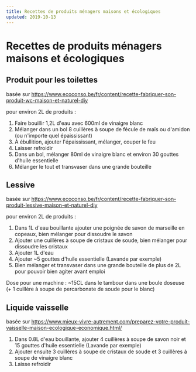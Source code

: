 ```yaml
---
title: Recettes de produits ménagers maisons et écologiques
updated: 2019-10-13
---
```


# Recettes de produits ménagers maisons et écologiques

## Produit pour les toilettes

basée sur https://www.ecoconso.be/fr/content/recette-fabriquer-son-produit-wc-maison-et-naturel-diy

pour environ 2L de produits :

1. Faire bouillir 1,2L d'eau avec 600ml de vinaigre blanc
1. Mélanger dans un bol 8 cuillères à soupe de fécule de maïs ou d'amidon (ou
   n'importe quel épaississant)
1. À ébullition, ajouter l'épaississant, mélanger, couper le feu
1. Laisser refroidir
1. Dans un bol, mélanger 80ml de vinaigre blanc et environ 30 gouttes d'huile
   essentielle
1. Mélanger le tout et transvaser dans une grande bouteille

## Lessive

basée sur https://www.ecoconso.be/fr/content/recette-fabriquer-son-produit-lessive-maison-et-naturel-diy

pour environ 2L de produits :

1. Dans 1L d'eau bouillante ajouter une poignée de savon de marseille en
   copeaux, bien mélanger pour dissoudre le savon
1. Ajouter une cuillères à soupe de cristaux de soude, bien mélanger pour
   dissoudre les cristaux
1. Ajouter 1L d'eau
1. Ajouter ~5 gouttes d'huile essentielle (Lavande par exemple)
1. Bien mélanger et transvaser dans une grande bouteille de plus de 2L pour
   pouvoir bien agiter avant emploi

Dose pour une machine : ~15CL dans le tambour dans une boule doseuse (+ 1
cuillère à soupe de percarbonate de soude pour le blanc)

## Liquide vaisselle

basée sur https://www.mieux-vivre-autrement.com/preparez-votre-produit-vaisselle-maison-ecologique-economique.html/

1. Dans 0.8L d'eau bouillante, ajouter 4 cuillères à soupe de savon noir et 15
   gouttes d'huile essentielle (Lavande par exemple)
1. Ajouter ensuite 3 cuillères à soupe de cristaux de soude et 3 cuillères à
   soupe de vinaigre blanc
1. Laisse refroidir
